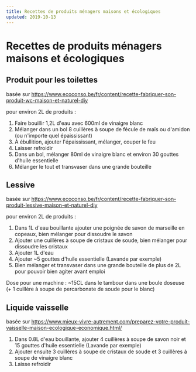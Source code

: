 ```yaml
---
title: Recettes de produits ménagers maisons et écologiques
updated: 2019-10-13
---
```


# Recettes de produits ménagers maisons et écologiques

## Produit pour les toilettes

basée sur https://www.ecoconso.be/fr/content/recette-fabriquer-son-produit-wc-maison-et-naturel-diy

pour environ 2L de produits :

1. Faire bouillir 1,2L d'eau avec 600ml de vinaigre blanc
1. Mélanger dans un bol 8 cuillères à soupe de fécule de maïs ou d'amidon (ou
   n'importe quel épaississant)
1. À ébullition, ajouter l'épaississant, mélanger, couper le feu
1. Laisser refroidir
1. Dans un bol, mélanger 80ml de vinaigre blanc et environ 30 gouttes d'huile
   essentielle
1. Mélanger le tout et transvaser dans une grande bouteille

## Lessive

basée sur https://www.ecoconso.be/fr/content/recette-fabriquer-son-produit-lessive-maison-et-naturel-diy

pour environ 2L de produits :

1. Dans 1L d'eau bouillante ajouter une poignée de savon de marseille en
   copeaux, bien mélanger pour dissoudre le savon
1. Ajouter une cuillères à soupe de cristaux de soude, bien mélanger pour
   dissoudre les cristaux
1. Ajouter 1L d'eau
1. Ajouter ~5 gouttes d'huile essentielle (Lavande par exemple)
1. Bien mélanger et transvaser dans une grande bouteille de plus de 2L pour
   pouvoir bien agiter avant emploi

Dose pour une machine : ~15CL dans le tambour dans une boule doseuse (+ 1
cuillère à soupe de percarbonate de soude pour le blanc)

## Liquide vaisselle

basée sur https://www.mieux-vivre-autrement.com/preparez-votre-produit-vaisselle-maison-ecologique-economique.html/

1. Dans 0.8L d'eau bouillante, ajouter 4 cuillères à soupe de savon noir et 15
   gouttes d'huile essentielle (Lavande par exemple)
1. Ajouter ensuite 3 cuillères à soupe de cristaux de soude et 3 cuillères à
   soupe de vinaigre blanc
1. Laisse refroidir
